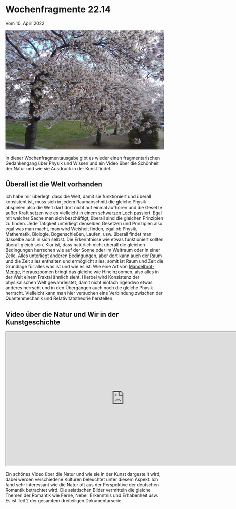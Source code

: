 # Wochenfragmente 22.14
Vom 10. April 2022

<div align=center style="text-align: center;">
    <img width="850" src="./Media/img_20220409_114651.jpg"/>
</div>

In dieser Wochenfragmentausgabe gibt es wieder einen fragmentarischen Gedankengang über Physik und Wissen und ein Video über die Schönheit der Natur und wie sie Ausdruck in der Kunst findet.

## Überall ist die Welt vorhanden

Ich habe mir überlegt, dass die Welt, damit sie funktioniert und überall konsistent ist, muss sich in jedem Raumabschnitt die gleiche Physik abspielen also die Welt darf dort nicht auf einmal aufhören und die Gesetze außer Kraft setzen wie es vielleicht in einem [schwarzen Loch](https://de.wikipedia.org/wiki/Schwarzes_Loch) passiert. Egal mit welcher Sache man sich beschäftigt, überall sind die gleichen Prinzipien zu finden. Jede Tätigkeit unterliegt denselben Gesetzen und Prinzipien also egal was man macht, man wird Weisheit finden, egal ob Physik, Mathematik, Biologie, Bogenschießen, Laufen, usw. überall findet man dasselbe auch in sich selbst. Die Erkenntnisse wie etwas funktioniert sollten überall gleich sein. Klar ist, dass natürlich nicht überall die gleichen Bedingungen herrschen wie auf der Sonne oder im Weltraum oder in einer Zelle. Alles unterliegt anderen Bedingungen, aber dort kann auch der Raum und die Zeit alles enthalten und ermöglicht alles, somit ist Raum und Zeit die Grundlage für alles was ist und wie es ist. Wie eine Art von [Mandelbrot-Menge](https://de.wikipedia.org/wiki/Mandelbrot-Menge#Bildergalerie_einer_Zoomfahrt), Herauszoomen bringt das gleiche wie Hineinzoomen, also alles in der Welt einem Fraktal ähnlich sieht. Hierbei wird Konsistenz der physikalischen Welt gewährleistet, damit nicht einfach irgendwo etwas anderes herrscht und in den Übergängen auch noch die gleiche Physik herrscht. Vielleicht kann man hier versuchen eine Verbindung zwischen der Quantenmechanik und Relativitätstheorie herstellen.

## Video über die Natur und Wir in der Kunstgeschichte

<iframe width="750" height="422" src="https://www.youtube.com/embed/vsHAX2QBS88?version=3&amp;rel=1&amp;showsearch=0&amp;showinfo=1&amp;iv_load_policy=1&amp;fs=1&amp;hl=de&amp;autohide=2&amp;wmode=transparent" allowfullscreen="true" sandbox="allow-scripts allow-same-origin allow-popups allow-presentation allow-popups-to-escape-sandbox"></iframe>

Ein schönes Video über die Natur und wie sie in der Kunst dargestellt wird, dabei werden verschiedene Kulturen beleuchtet unter diesem Aspekt. Ich fand sehr interessant wie die Natur oft aus der Perspektive der deutschen Romantik betrachtet wird. Die asiatischen Bilder vermitteln die gleiche Themen der Romantik wie Ferne, Nebel, Erkenntnis und Erhabenheit usw. Es ist Teil 2 der gesamtem dreiteiligen Dokumentarserie.

